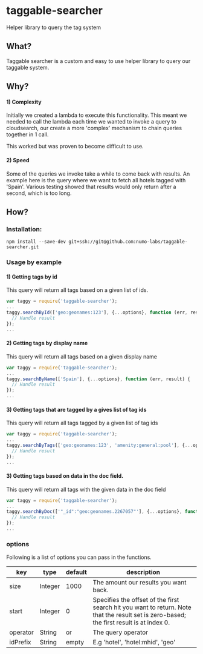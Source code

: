 # taggable-searcher
Helper library to query the tag system

## What?
Taggable searcher is a custom and easy to use helper library to query our taggable system.

## Why?
#### 1) Complexity
Initially we  created a lambda to execute this functionality. This meant we needed to call the lambda each time we wanted to invoke a query to cloudsearch, our create a more 'complex' mechanism to chain queries together in 1 call.

This worked but was proven to become difficult to use.

#### 2) Speed
Some of the queries we invoke take a while to come back with results. An example here is  the query where we want to fetch all hotels tagged with 'Spain'. Various testing showed that results would only return after a second, which is too long.

## How?
### Installation:

`npm install --save-dev git+ssh://git@github.com:numo-labs/taggable-searcher.git`

### Usage by example
#### 1) Getting tags by id
This query will return all tags based on a given list of ids.

```js
var taggy = require('taggable-searcher');
...
taggy.searchById(['geo:geonames:123'], {...options}, function (err, result) {
  // Handle result
});
...
```

#### 2) Getting tags by display name
This query will return all tags based on a given display name

```js
var taggy = require('taggable-searcher');
...
taggy.searchByName(['Spain'], {...options}, function (err, result) {
  // Handle result
});
...
```

#### 3) Getting tags that are tagged by a gives list of tag ids
This query will return all tags tagged by a given list of tag ids

```js
var taggy = require('taggable-searcher');
...
taggy.searchByTags(['geo:geonames:123', 'amenity:general:pool'], {...options}, function (err, result) {
  // Handle result
});
...
```

#### 3) Getting tags based on data in the doc field.
This query will return all tags with the given data in the doc field

```js
var taggy = require('taggable-searcher');
...
taggy.searchByDoc(['"_id":"geo:geonames.2267057"'], {...options}, function (err, result) {
  // Handle result
});
...
```

### options
Following is a list of options you can pass in the functions.

| key | type | default | description |
| --- | ---- | ------- | ----------- |
| size | Integer | 1000 | The amount our results you want back. |
| start | Integer | 0 | Specifies the offset of the first search hit you want to return. Note that the result set is zero-based; the first result is at index 0. |
| operator | String | or | The query operator |
| idPrefix | String | empty | E.g 'hotel', 'hotel:mhid', 'geo' |
